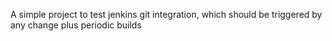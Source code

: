 A simple project to test jenkins git integration, which should be triggered by any change plus periodic builds


